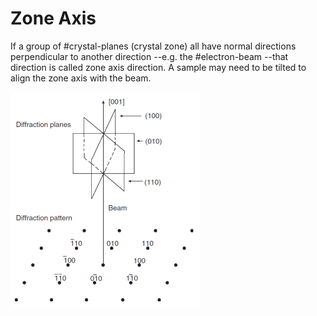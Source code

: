 # Zone Axis

If a group of #crystal-planes (crystal zone) all have normal directions perpendicular to another direction --e.g. the #electron-beam --that direction is called zone axis direction.
A sample may need to be tilted to align the zone axis with the beam.

![](../../../attachments/lecture-16-tem-diffraction-patterns/zone_axis_221028_152245_EST.png)